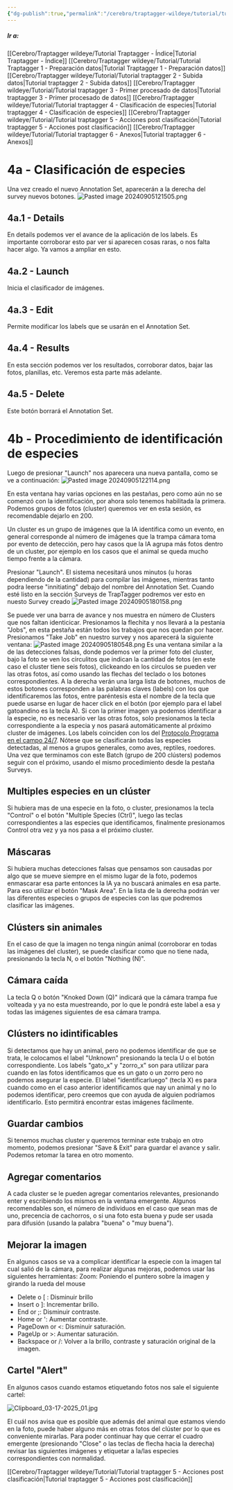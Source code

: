 ```yaml
---
{"dg-publish":true,"permalink":"/cerebro/traptagger-wildeye/tutorial/tutorial-traptagger-4-clasificacion-de-especies/","noteIcon":""}
---
```


##### Ir a:
[[Cerebro/Traptagger wildeye/Tutorial Traptagger - Índice\|Tutorial Traptagger - Índice]]
[[Cerebro/Traptagger wildeye/Tutorial/Tutorial Traptagger 1 - Preparación datos\|Tutorial Traptagger 1 - Preparación datos]]
[[Cerebro/Traptagger wildeye/Tutorial/Tutorial traptagger 2 - Subida datos\|Tutorial traptagger 2 - Subida datos]]
[[Cerebro/Traptagger wildeye/Tutorial/Tutorial traptagger 3 - Primer procesado de datos\|Tutorial traptagger 3 - Primer procesado de datos]]
[[Cerebro/Traptagger wildeye/Tutorial/Tutorial traptagger 4 - Clasificación de especies\|Tutorial traptagger 4 - Clasificación de especies]]
[[Cerebro/Traptagger wildeye/Tutorial/Tutorial traptagger 5 - Acciones post clasificación\|Tutorial traptagger 5 - Acciones post clasificación]]
[[Cerebro/Traptagger wildeye/Tutorial/Tutorial traptagger 6 - Anexos\|Tutorial traptagger 6 - Anexos]]
# 4a - Clasificación de especies
Una vez creado el nuevo Annotation Set, aparecerán a la derecha del survey nuevos botones.
![Pasted image 20240905121505.png](/img/user/Imagenes/Pasted%20image%2020240905121505.png)

## 4a.1 - Details
En details podemos ver el avance de la aplicación de los labels. Es importante corroborar esto par ver si aparecen cosas raras, o nos falta hacer algo. Ya vamos a ampliar en esto. 
## 4a.2 - Launch 
Inicia el clasificador de imágenes. 
## 4a.3 - Edit
Permite modificar los labels que se usarán en el Annotation Set.
## 4a.4 - Results
En esta sección podemos ver los resultados, corroborar datos, bajar las fotos, planillas, etc. Veremos esta parte más adelante.
## 4a.5 - Delete
Este botón borrará el Annotation Set.

# 4b - Procedimiento de identificación de especies
Luego de presionar "Launch" nos aparecera una nueva pantalla, como se ve a continuación:
![Pasted image 20240905122114.png](/img/user/Imagenes/Pasted%20image%2020240905122114.png)
 
En esta ventana hay varias opciones en las pestañas, pero como aún no se comenzó con la identificación, por ahora solo tenemos habilitada la primera. Podemos grupos de fotos (cluster) queremos ver en esta sesión, es recomendable dejarlo en 200.

Un cluster es un grupo de imágenes que la IA identifica como un evento, en general corresponde al número de imágenes que la trampa cámara toma por evento de detección, pero hay casos que la IA agrupa más fotos dentro de un cluster, por ejemplo en los casos que el animal se queda mucho tiempo frente a la cámara. 

Presionar "Launch". El sistema necesitará unos minutos (u horas dependiendo de la cantidad) para compilar las imágenes, mientras tanto podra leerse "innitiating" debajo del nombre del Annotation Set. Cuando esté listo en la sección Surveys de TrapTagger podremos ver esto en nuesto Survey creado
![Pasted image 20240905180158.png](/img/user/Imagenes/Pasted%20image%2020240905180158.png)

Se puede ver una barra de avance y nos muestra en número de Clusters que nos faltan identicicar. Presionamos la flechita y nos llevará a la pestania "Jobs", en esta pestaña están todos los trabajos que nos quedan por hacer.  Presionamos "Take Job" en nuestro survey y nos aparecerá la siguiente ventana:
![Pasted image 20240905180548.png](/img/user/Imagenes/Pasted%20image%2020240905180548.png)
Es una ventana similar a la de las detecciones falsas, donde podemos ver la primer foto del cluster, bajo la foto se ven los circulitos que indican la cantidad de fotos (en este caso el cluster tiene seis fotos), clickeando en los circulos se pueden ver las otras fotos, así como usando las flechas del teclado o los botones correspondientes.
A la derecha verán una larga lista de botones, muchos de estos botones corresponden a las palabras claves (labels) con los que identificaremos las fotos, entre paréntesis esta el nombre de la tecla que puede usarse en lugar de hacer click en el botón (por ejemplo para el label gatoandino es la tecla A). 
Si con la primer imagen ya podemos identificar a la especie, no es necesario ver las otras fotos, solo presionamos la tecla correspondiente a la especia y nos pasará automáticamente al próximo cluster de imágenes. 
Los labels coinciden con los del [Protocolo Programa en el campo 24/7](https://gatoandino.org/wp-content/uploads/2023/12/Protocolo_Programa_En_el_campo_24_7_AGA_V2.4.pdf).
Nótese que se clasificarán todas las especies detectadas, al menos a grupos generales, como aves, reptiles, roedores.  
Una vez que terminamos con este Batch (grupo de 200 clústers) podemos seguir con el próximo, usando el mismo procedimiento desde la pestaña Surveys. 
## Multiples especies en un clúster
Si hubiera mas de una especie en la foto, o cluster, presionamos la tecla "Control" o el botón "Multiple Species (Ctrl)", luego las teclas correspondientes a las especies que identificamos, finalmente presionamos Control otra vez y ya nos pasa a el próximo cluster. 

## Máscaras
Si hubiera muchas detecciones falsas que pensamos son causadas por algo que se mueve siempre en el mismo lugar de la foto, podemos enmascarar esa parte entonces la IA ya no buscará animales en esa parte. Para eso utilizar el botón "Mask Area". 
En la lista de la derecha podrán ver las diferentes especies o grupos de especies con las que podremos clasificar las imágenes. 

## Clústers sin animales
En el caso de que la imagen no tenga ningún animal (corroborar en todas las imágenes del cluster), se puede clasificar como que no tiene nada, presionando la tecla N, o el botón "Nothing (N)".

## Cámara caída
La tecla Q o botón "Knoked Down (Q)" indicará que la cámara trampa fue volteada y ya no esta muestreando, por lo que le pondrá este label a esa y todas las imágenes siguientes de esa cámara trampa. 

## Clústers no idintificables
Si detectamos que hay un animal, pero no podemos identificar de que se trata, le colocamos el label "Unknown" presionando la tecla U o el botón correspondiente. 
Los labels "gato_x" y "zorro_x" son para utilizar para cuando en las fotos identificamos que es un gato o un zorro pero no podemos asegurar la especie. 
El label "identificarluego"  (tecla X) es para cuando como en el caso anterior identificamos que nay un animal y no lo podemos identificar, pero creemos que con ayuda de alguien podríamos identificarlo. Esto permitirá encontrar estas imágenes fácilmente.  

## Guardar cambios
Si tenemos muchas cluster y queremos terminar este trabajo en otro momento, podemos presionar "Save & Exit" para guardar el avance y salir. Podemos retomar la tarea en otro momento. 

## Agregar comentarios
A cada cluster se le pueden agregar comentarios relevantes, presionando enter y escribiendo los mismos en la ventana emergente.  Algunos recomendables son, el número de individuos en el caso que sean mas de uno, precencia de cachorros, o si una foto esta buena y pude ser usada para difusión (usando la palabra "buena" o "muy buena").

## Mejorar la imagen
En algunos casos se va a complicar identificar la especie con la imagen tal cual salió de la cámara, para realizar algunas mejoras, podemos usar las siguientes herramientas:
Zoom: Poniendo el puntero sobre la imagen y girando la rueda del mouse

- Delete o [ : Disminuir brillo 
- Insert o ]: Incrementar brillo. 
- End or ;: Disminuir contraste.
- Home or ': Aumentar contraste.
- PageDown or <: Disminuir saturación.
- PageUp or >: Aumentar saturación.
- Backspace or /: Volver a la brillo, contraste y saturación original de la imagen.

## Cartel "Alert"
En algunos casos cuando estamos etiquetando fotos nos sale el siguiente cartel:

![Clipboard_03-17-2025_01.jpg](/img/user/Imagenes/Clipboard_03-17-2025_01.jpg)

El cuál nos avisa que es posible que además del animal que estamos viendo en la foto, puede haber alguno más en otras fotos del clúster por lo que es conveniente mirarlas. Para poder continuar hay que cerrar el cuadro emergente (presionando "Close" o las teclas de flecha hacia la derecha) revisar las siguientes imágenes y etiquetar a la/las especies correspondientes con normalidad. 



[[Cerebro/Traptagger wildeye/Tutorial/Tutorial traptagger 5 - Acciones post clasificación\|Tutorial traptagger 5 - Acciones post clasificación]]